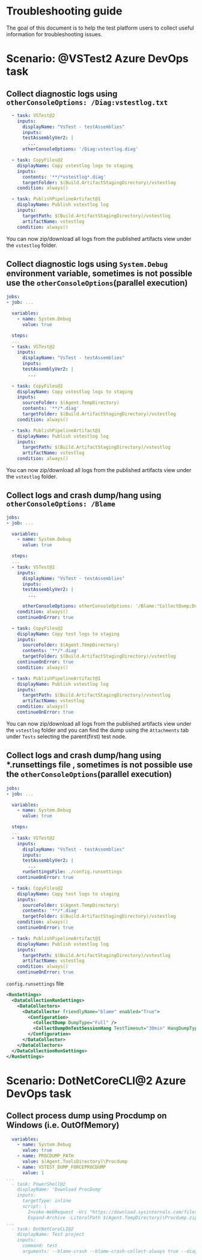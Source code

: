 # Troubleshooting guide
The goal of this document is to help the test platform users to collect useful information for troubleshooting issues.  

# Scenario: @VSTest2 Azure DevOps task  
## Collect diagnostic logs using `otherConsoleOptions: /Diag:vstestlog.txt`   
```yaml
  - task: VSTest@2
    inputs:
      displayName: "VsTest - testAssemblies"
      inputs:
      testAssemblyVer2: |
        ...
      otherConsoleOptions: '/Diag:vstestlog.diag'

  - task: CopyFiles@2
    displayName: Copy vstestlog logs to staging
    inputs:
      contents: '**/*vstestlog*.diag'
      targetFolder: $(Build.ArtifactStagingDirectory)/vstestlog
    condition: always()

  - task: PublishPipelineArtifact@1
    displayName: Publish vstestlog log
    inputs:
      targetPath: $(Build.ArtifactStagingDirectory)/vstestlog
      artifactName: vstestlog      
    condition: always()
```
You can now zip/download all logs from the published artifacts view under the `vstestlog` folder.  

## Collect diagnostic logs using `System.Debug` environment variable, sometimes is not possible use the `otherConsoleOptions`(parallel execution)
```yaml
jobs:
- job: ...

  variables:
    - name: System.Debug
      value: true

  steps:
  ...
  - task: VSTest@2
    inputs:
      displayName: "VsTest - testAssemblies"
      inputs:
      testAssemblyVer2: |
        ...
  
  - task: CopyFiles@2
    displayName: Copy vstestlog logs to staging
    inputs:
      sourceFolder: $(Agent.TempDirectory)
      contents: '**/*.diag'
      targetFolder: $(Build.ArtifactStagingDirectory)/vstestlog
    condition: always()

  - task: PublishPipelineArtifact@1
    displayName: Publish vstestlog log
    inputs:
      targetPath: $(Build.ArtifactStagingDirectory)/vstestlog
      artifactName: vstestlog
    condition: always()
```
You can now zip/download all logs from the published artifacts view under the `vstestlog` folder.  

## Collect logs and crash dump/hang using `otherConsoleOptions: /Blame`  
```yaml
jobs:
- job: ...

  variables:
    - name: System.Debug
      value: true

  steps:
  ...
  - task: VSTest@2
    inputs:
      displayName: "VsTest - testAssemblies"
      inputs:
      testAssemblyVer2: |
        ...

      otherConsoleOptions: otherConsoleOptions: '/Blame:"CollectDump;DumpType=Full;CollectHangDump;TestTimeout=30min;HangDumpType=Full"'
    condition: always()
    continueOnError: true

  - task: CopyFiles@2
    displayName: Copy test logs to staging
    inputs:
      sourceFolder: $(Agent.TempDirectory)
      contents: '**/*.diag'
      targetFolder: $(Build.ArtifactStagingDirectory)/vstestlog
    continueOnError: true
    condition: always()

  - task: PublishPipelineArtifact@1
    displayName: Publish vstestlog log
    inputs:
      targetPath: $(Build.ArtifactStagingDirectory)/vstestlog
      artifactName: vstestlog
    condition: always()
    continueOnError: true
```
You can now zip/download all logs from the published artifacts view under the `vstestlog` folder and you can find the dump using the `Attachments` tab under `Tests` selecting the parent(first) test node.  

## Collect logs and crash dump/hang using *.runsettings file , sometimes is not possible use the `otherConsoleOptions`(parallel execution)
```yaml
jobs:
- job: ...

  variables:
    - name: System.Debug
      value: true

  steps:
  ...
  - task: VSTest@2
    inputs:
      displayName: "VsTest - testAssemblies"
      inputs:
      testAssemblyVer2: |
        ...
      runSettingsFile: ./config.runsettings
    continueOnError: true

  - task: CopyFiles@2
    displayName: Copy test logs to staging
    inputs:
      sourceFolder: $(Agent.TempDirectory)
      contents: '**/*.diag'
      targetFolder: $(Build.ArtifactStagingDirectory)/vstestlog
    condition: always()
    continueOnError: true

  - task: PublishPipelineArtifact@1
    displayName: Publish vstestlog log
    inputs:
      targetPath: $(Build.ArtifactStagingDirectory)/vstestlog
      artifactName: vstestlog
    condition: always()
    continueOnError: true
```
`config.runsettings` file
```xml
<RunSettings>
  <DataCollectionRunSettings>
    <DataCollectors>
      <DataCollector friendlyName="blame" enabled="True">
        <Configuration>
          <CollectDump DumpType="Full" />
          <CollectDumpOnTestSessionHang TestTimeout="30min" HangDumpType="Full" />
        </Configuration>
      </DataCollector>
    </DataCollectors>
  </DataCollectionRunSettings>
</RunSettings>
```
# Scenario: DotNetCoreCLI@2 Azure DevOps task  
## Collect process dump using Procdump on Windows (i.e. OutOfMemory)
```yaml
  variables:
    - name: System.Debug
      value: true
    - name: PROCDUMP_PATH
      value: $(Agent.ToolsDirectory)\Procdump
    - name: VSTEST_DUMP_FORCEPROCDUMP
      value: 1
...
  - task: PowerShell@2
    displayName: 'Download ProcDump'
    inputs:
      targetType: inline
      script: |
        Invoke-WebRequest -Uri "https://download.sysinternals.com/files/Procdump.zip" -OutFile $(Agent.TempDirectory)\Procdump.zip
        Expand-Archive -LiteralPath $(Agent.TempDirectory)\Procdump.zip -DestinationPath $(Agent.ToolsDirectory)\Procdump -Force
...
  - task: DotNetCoreCLI@2
    displayName: Test project
    inputs:
      command: test
      arguments: --blame-crash --blame-crash-collect-always true --diag:log.txt
```
